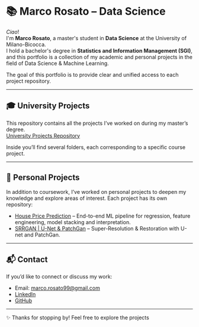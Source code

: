 # 📚 Marco Rosato – Data Science

*Ciao*!  
I'm **Marco Rosato**, a master's student in **Data Science** at the University of Milano-Bicocca.  
I hold a bachelor's degree in **Statistics and Information Management (SGI)**, and this portfolio is a collection of my academic and personal projects in the field of Data Science & Machine Learning.  

The goal of this portfolio is to provide clear and unified access to each project repository. 

---

## 🎓 University Projects
This repository contains all the projects I’ve worked on during my master’s degree.  
[University Projects Repository](https://github.com/kugogt/University_projects)  

Inside you’ll find several folders, each corresponding to a specific course project.

---

## 🚀 Personal Projects
In addition to coursework, I’ve worked on personal projects to deepen my knowledge and explore areas of interest. Each project has its own repository:

- [House Price Prediction](https://github.com/kugogt/Housing-Price-Prediction) – End-to-end ML pipeline for regression, feature engineering, model stacking and interpretation.  
- [SRRGAN | U-Net & PatchGan](https://github.com/kugogt/SRRGAN-U-Net-PatchGan/tree/main) – Super-Resolution & Restoration with U-net and PatchGan.  


---

## 📬 Contact
If you’d like to connect or discuss my work:  
- Email: marco.rosato99@gmail.com  
- [LinkedIn](https://www.linkedin.com/in/marco-rosato-39503819b/)
- [GitHub](https://github.com/kugogt) 

---

✨ Thanks for stopping by! Feel free to explore the projects 
